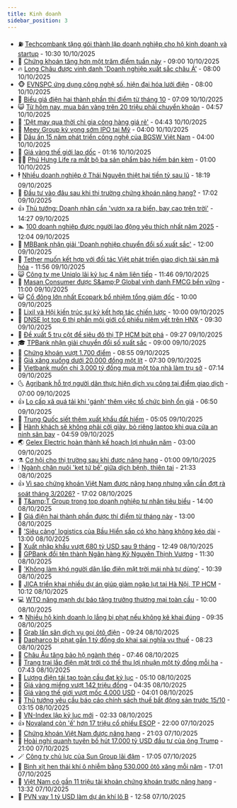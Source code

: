```yaml
---
title: Kinh doanh
sidebar_position: 3
---
```


<!-- vnexpress-kinh-doanh:START -->
- ⛽️ [Techcombank tặng gói thành lập doanh nghiệp cho hộ kinh doanh và startup](https://vnexpress.net/techcombank-tang-goi-thanh-lap-doanh-nghiep-cho-ho-kinh-doanh-va-startup-4949905.html) - 10:30 10/10/2025
- 🐲 [Chứng khoán tăng hơn một trăm điểm tuần này](https://vnexpress.net/chung-khoan-hom-nay-10-10-vn-index-tang-hon-tram-diem-tuan-nay-4949837.html) - 09:00 10/10/2025
- 🔥 [Long Châu được vinh danh &#39;Doanh nghiệp xuất sắc châu Á&#39;](https://vnexpress.net/long-chau-duoc-vinh-danh-doanh-nghiep-xuat-sac-chau-a-4949810.html) - 08:00 10/10/2025
- 🐵 [EVNSPC ứng dụng công nghệ số, hiện đại hóa lưới điện](https://vnexpress.net/evnspc-ung-dung-cong-nghe-so-hien-dai-hoa-luoi-dien-4949777.html) - 08:00 10/10/2025
- 🦅 [Biểu giá điện hai thành phần thí điểm từ tháng 10](https://vnexpress.net/bieu-gia-dien-hai-thanh-phan-thi-diem-tu-thang-10-4949699.html) - 07:09 10/10/2025
- 😺 [Từ hôm nay, mua bán vàng trên 20 triệu phải chuyển khoản](https://vnexpress.net/tu-hom-nay-mua-ban-vang-tren-20-trieu-phai-chuyen-khoan-4949683.html) - 04:57 10/10/2025
- 🤩 [&#39;Dệt may qua thời chỉ gia công hàng giá rẻ&#39;](https://vnexpress.net/det-may-qua-thoi-chi-gia-cong-hang-gia-re-4949496.html) - 04:43 10/10/2025
- 🌮 [Meey Group kỳ vọng sớm IPO tại Mỹ](https://vnexpress.net/meey-group-ky-vong-som-ipo-tai-my-4949380.html) - 04:00 10/10/2025
- 🧰 [Dấu ấn 15 năm phát triển công nghệ của BGSW Việt Nam](https://vnexpress.net/dau-an-15-nam-phat-trien-cong-nghe-cua-bgsw-viet-nam-4948476.html) - 04:00 10/10/2025
- 🤔 [Giá vàng thế giới lao dốc](https://vnexpress.net/gia-vang-the-gioi-lao-doc-4949512.html) - 01:16 10/10/2025
- 🧑‍💻 [Phú Hưng Life ra mắt bộ ba sản phẩm bảo hiểm bán kèm](https://vnexpress.net/phu-hung-life-ra-mat-bo-ba-san-pham-bao-hiem-ban-kem-4949355.html) - 01:00 10/10/2025
- 🕴 [Nhiều doanh nghiệp ở Thái Nguyên thiệt hại tiền tỷ sau lũ](https://vnexpress.net/nhieu-doanh-nghiep-o-thai-nguyen-thiet-hai-tien-ty-sau-lu-4949484.html) - 18:19 09/10/2025
- 🦩 [Đầu tư vào đâu sau khi thị trường chứng khoán nâng hạng?](https://vnexpress.net/dau-tu-vao-dau-sau-khi-thi-truong-chung-khoan-nang-hang-4948966.html) - 17:02 09/10/2025
- 👍 [Thủ tướng: Doanh nhân cần &#39;vươn xa ra biển, bay cao trên trời&#39;](https://vnexpress.net/thu-tuong-doanh-nhan-can-vuon-xa-ra-bien-bay-cao-tren-troi-4949447.html) - 14:27 09/10/2025
- 🏊 [100 doanh nghiệp được người lao động yêu thích nhất năm 2025](https://vnexpress.net/100-doanh-nghiep-duoc-nguoi-lao-dong-yeu-thich-nhat-nam-2025-4949432.html) - 12:04 09/10/2025
- 🤡 [MBBank nhận giải &#39;Doanh nghiệp chuyển đổi số xuất sắc&#39;](https://vnexpress.net/mbbank-nhan-giai-doanh-nghiep-chuyen-doi-so-xuat-sac-4949399.html) - 12:00 09/10/2025
- 👀 [Tether muốn kết hợp với đối tác Việt phát triển giao dịch tài sản mã hóa](https://vnexpress.net/tether-muon-ket-hop-voi-doi-tac-viet-phat-trien-giao-dich-tai-san-ma-hoa-4949438.html) - 11:56 09/10/2025
- 😺 [Công ty mẹ Uniqlo lãi kỷ lục 4 năm liên tiếp](https://vnexpress.net/cong-ty-me-uniqlo-lai-ky-luc-4-nam-lien-tiep-4949356.html) - 11:46 09/10/2025
- 🦣 [Masan Consumer được S&amp;amp;P Global vinh danh FMCG bền vững](https://vnexpress.net/masan-consumer-duoc-s-p-global-vinh-danh-fmcg-ben-vung-4949349.html) - 11:00 09/10/2025
- 😺 [Cổ đông lớn nhất Ecopark bổ nhiệm tổng giám đốc](https://vnexpress.net/co-dong-lon-nhat-ecopark-bo-nhiem-tong-giam-doc-4949384.html) - 10:00 09/10/2025
- 💼 [Lixil và Hội kiến trúc sư ký kết hợp tác chiến lược](https://vnexpress.net/lixil-va-hoi-kien-truc-su-ky-ket-hop-tac-chien-luoc-4946440.html) - 10:00 09/10/2025
- 🤗 [DNSE lọt top 6 thị phần môi giới cổ phiếu niêm yết trên HNX](https://vnexpress.net/dnse-lot-top-6-thi-phan-moi-gioi-co-phieu-niem-yet-tren-hnx-4949381.html) - 09:30 09/10/2025
- 👀 [Đề xuất 5 trụ cột để siêu đô thị TP HCM bứt phá](https://vnexpress.net/de-xuat-5-tru-cot-de-sieu-do-thi-tp-hcm-but-pha-4949264.html) - 09:27 09/10/2025
- 🎓 [TPBank nhận giải chuyển đổi số xuất sắc](https://vnexpress.net/tpbank-nhan-giai-chuyen-doi-so-xuat-sac-4949343.html) - 09:00 09/10/2025
- 🗽 [Chứng khoán vượt 1.700 điểm](https://vnexpress.net/chung-khoan-hom-nay-9-10-vn-index-dat-ky-luc-moi-tren-1-700-diem-4949347.html) - 08:55 09/10/2025
- 🚀 [Giá xăng xuống dưới 20.000 đồng một lít](https://vnexpress.net/gia-xang-moi-nhat-hom-nay-9-10-4949270.html) - 07:30 09/10/2025
- 🤗 [Vietbank muốn chi 3.000 tỷ đồng mua một tòa nhà làm trụ sở](https://vnexpress.net/vietbank-muon-chi-3-000-ty-dong-mua-mot-toa-nha-lam-tru-so-4949254.html) - 07:14 09/10/2025
- 🌜 [Agribank hỗ trợ người dân thực hiện dịch vụ công tại điểm giao dịch](https://vnexpress.net/agribank-ho-tro-nguoi-dan-thuc-hien-dich-vu-cong-tai-diem-giao-dich-4949273.html) - 07:00 09/10/2025
- 👍 [Lo cấp xã quá tải khi &#39;gánh&#39; thêm việc tổ chức bình ổn giá](https://vnexpress.net/lo-cap-xa-qua-tai-khi-ganh-them-viec-to-chuc-binh-on-gia-4949246.html) - 06:50 09/10/2025
- 🤖 [Trung Quốc siết thêm xuất khẩu đất hiếm](https://vnexpress.net/trung-quoc-siet-them-xuat-khau-dat-hiem-4949205.html) - 05:05 09/10/2025
- 🫣 [Hành khách sẽ không phải cởi giày, bỏ riêng laptop khi qua cửa an ninh sân bay](https://vnexpress.net/hanh-khach-se-khong-phai-coi-giay-bo-rieng-laptop-khi-qua-cua-an-ninh-san-bay-4949041.html) - 04:59 09/10/2025
- 🌏 [Gelex Electric hoàn thành kế hoạch lợi nhuận năm](https://vnexpress.net/gelex-electric-hoan-thanh-ke-hoach-loi-nhuan-nam-4948962.html) - 03:00 09/10/2025
- ⚗️ [Cơ hội cho thị trường sau khi được nâng hạng](https://vnexpress.net/co-hoi-cho-thi-truong-sau-khi-duoc-nang-hang-4948806.html) - 01:00 09/10/2025
- 🕯 [Ngành chăn nuôi &#39;kẹt tứ bề&#39; giữa dịch bệnh, thiên tai](https://vnexpress.net/nganh-chan-nuoi-ket-tu-be-giua-dich-benh-thien-tai-4949008.html) - 21:33 08/10/2025
- 👍 [Vì sao chứng khoán Việt Nam được nâng hạng nhưng vẫn cần đợt rà soát tháng 3/2026?](https://vnexpress.net/vi-sao-chung-khoan-viet-nam-duoc-nang-hang-nhung-van-can-dot-ra-soat-thang-3-2026-4948998.html) - 17:02 08/10/2025
- 🤠 [T&amp;amp;T Group trong top doanh nghiệp tư nhân tiêu biểu](https://vnexpress.net/t-t-group-trong-top-doanh-nghiep-tu-nhan-tieu-bieu-4948946.html) - 14:00 08/10/2025
- 🌊 [Giá điện hai thành phần được thí điểm từ tháng này](https://vnexpress.net/gia-dien-hai-thanh-phan-duoc-thi-diem-tu-thang-nay-4948996.html) - 13:00 08/10/2025
- 🌈 [&#39;Siêu cảng&#39; logistics của Bầu Hiển sắp có kho hàng không kéo dài](https://vnexpress.net/sieu-cang-logistics-cua-bau-hien-sap-co-kho-hang-khong-keo-dai-4948970.html) - 13:00 08/10/2025
- 🥳 [Xuất nhập khẩu vượt 680 tỷ USD sau 9 tháng](https://vnexpress.net/xuat-nhap-khau-vuot-680-ty-usd-sau-9-thang-4948988.html) - 12:49 08/10/2025
- 🐻 [GPBank đổi tên thành Ngân hàng Kỷ Nguyên Thịnh Vượng](https://vnexpress.net/gpbank-doi-ten-thanh-ngan-hang-ky-nguyen-thinh-vuong-4948964.html) - 11:30 08/10/2025
- 💫 [&#39;Không làm khó người dân lắp điện mặt trời mái nhà tự dùng&#39;](https://vnexpress.net/khong-lam-kho-nguoi-dan-lap-dien-mat-troi-mai-nha-tu-dung-4948954.html) - 10:39 08/10/2025
- 🤩 [JICA triển khai nhiều dự án giúp giảm ngập lụt tại Hà Nội, TP HCM](https://vnexpress.net/jica-trien-khai-nhieu-du-an-giup-giam-ngap-lut-tai-ha-noi-tp-hcm-4948888.html) - 10:12 08/10/2025
- 💻 [WTO nâng mạnh dự báo tăng trưởng thương mại toàn cầu](https://vnexpress.net/wto-nang-manh-du-bao-tang-truong-thuong-mai-toan-cau-4948801.html) - 10:00 08/10/2025
- ⚗️ [Nhiều hộ kinh doanh lo lắng bị phạt nếu không kê khai đúng](https://vnexpress.net/nhieu-ho-kinh-doanh-lo-lang-bi-phat-neu-khong-ke-khai-dung-4948793.html) - 09:35 08/10/2025
- 🌈 [Grab lấn sân dịch vụ gọi ôtô điện](https://vnexpress.net/grab-lan-san-dich-vu-goi-oto-dien-4948850.html) - 09:24 08/10/2025
- 🌝 [Dapharco bị phạt gần 1 tỷ đồng do khai sai nghĩa vụ thuế](https://vnexpress.net/dapharco-bi-phat-gan-1-ty-dong-do-khai-sai-nghia-vu-thue-4948791.html) - 08:23 08/10/2025
- 🥸 [Châu Âu tăng bảo hộ ngành thép](https://vnexpress.net/chau-au-tang-bao-ho-nganh-thep-4948677.html) - 07:46 08/10/2025
- 🦆 [Trang trại lắp điện mặt trời có thể thu lợi nhuận một tỷ đồng mỗi ha](https://vnexpress.net/trang-trai-lap-dien-mat-troi-co-the-thu-loi-nhuan-mot-ty-dong-moi-ha-4948767.html) - 07:43 08/10/2025
- 🌋 [Lượng điện tái tạo toàn cầu đạt kỷ lục](https://vnexpress.net/luong-dien-tai-tao-toan-cau-dat-ky-luc-4948573.html) - 05:10 08/10/2025
- 🦍 [Giá vàng miếng vượt 142 triệu đồng](https://vnexpress.net/gia-vang-mieng-vuot-142-trieu-dong-4948702.html) - 04:35 08/10/2025
- 🤔 [Giá vàng thế giới vượt mốc 4.000 USD](https://vnexpress.net/gia-vang-the-gioi-vuot-moc-4-000-usd-4948642.html) - 04:01 08/10/2025
- 🧰 [Thủ tướng yêu cầu báo cáo chính sách thuế bất động sản trước 15/10](https://vnexpress.net/thu-tuong-yeu-cau-bao-cao-chinh-sach-thue-bat-dong-san-truoc-15-10-4948600.html) - 03:15 08/10/2025
- 🌝 [VN-Index lập kỷ lục mới](https://vnexpress.net/chung-khoan-tang-manh-sau-tin-nang-hang-4948603-tong-thuat.html) - 02:33 08/10/2025
- 👍 [Novaland còn &#39;ế&#39; hơn 17 triệu cổ phiếu ESOP](https://vnexpress.net/novaland-con-e-hon-17-trieu-co-phieu-esop-4948507.html) - 22:00 07/10/2025
- 🗽 [Chứng khoán Việt Nam được nâng hạng](https://vnexpress.net/chung-khoan-viet-nam-duoc-nang-hang-4948538.html) - 21:03 07/10/2025
- 🐎 [Hoài nghi quanh tuyên bố hút 17.000 tỷ USD đầu tư của ông Trump](https://vnexpress.net/hoai-nghi-quanh-tuyen-bo-hut-17-000-ty-usd-dau-tu-cua-ong-trump-4948337.html) - 21:00 07/10/2025
- 🪄 [Công ty chủ lực của Sun Group lãi đậm](https://vnexpress.net/cong-ty-chu-luc-cua-sun-group-lai-dam-4948485.html) - 17:05 07/10/2025
- 🎊 [Bình xịt hen thải khí ô nhiễm bằng 530.000 ôtô xăng mỗi năm](https://vnexpress.net/binh-xit-hen-thai-khi-o-nhiem-bang-530-000-oto-xang-moi-nam-4948172.html) - 17:01 07/10/2025
- 🗽 [Việt Nam có gần 11 triệu tài khoản chứng khoán trước nâng hạng](https://vnexpress.net/viet-nam-co-gan-11-trieu-tai-khoan-chung-khoan-truoc-nang-hang-4948490.html) - 13:32 07/10/2025
- 🦩 [PVN vay 1 tỷ USD làm dự án khí lô B](https://vnexpress.net/pvn-vay-1-ty-usd-lam-du-an-khi-lo-b-4948473.html) - 12:58 07/10/2025<!-- vnexpress-kinh-doanh:END -->
